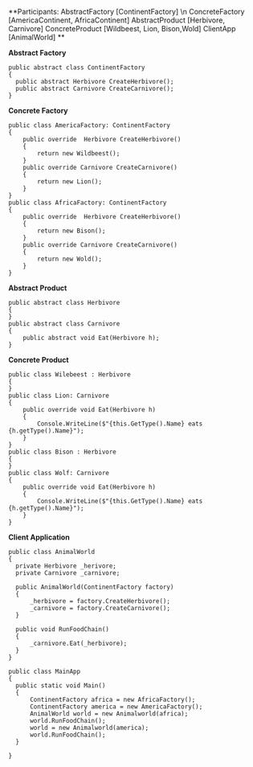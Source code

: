 **Participants:
AbstractFactory [ContinentFactory] \n
ConcreteFactory [AmericaContinent, AfricaContinent]
AbstractProduct [Herbivore, Carnivore]
ConcreteProduct [Wildbeest, Lion,  Bison,Wold]
ClientApp [AnimalWorld]
**

**Abstract Factory**
``` 
public abstract class ContinentFactory
{
  public abstract Herbivore CreateHerbivore();
  public abstract Carnivore CreateCarnivore();
}
```

**Concrete Factory**
```
public class AmericaFactory: ContinentFactory
{
    public override  Herbivore CreateHerbivore()
    {
        return new Wildbeest();
    }
    public override Carnivore CreateCarnivore()
    {
        return new Lion();
    }
}
public class AfricaFactory: ContinentFactory
{
    public override  Herbivore CreateHerbivore()
    {
        return new Bison();
    }
    public override Carnivore CreateCarnivore()
    {
        return new Wold();
    }
}
```

**Abstract Product**
```
public abstract class Herbivore
{
}
public abstract class Carnivore
{
    public abstract void Eat(Herbivore h);
}
```

**Concrete Product**

```
public class Wilebeest : Herbivore
{
}
public class Lion: Carnivore
{
    public override void Eat(Herbivore h)
    {
        Console.WriteLine($"{this.GetType().Name} eats {h.getType().Name}");
    }
}
public class Bison : Herbivore
{
}
public class Wolf: Carnivore
{
    public override void Eat(Herbivore h)
    {
        Console.WriteLine($"{this.GetType().Name} eats {h.getType().Name}");
    }
}
```

**Client Application**
```
public class AnimalWorld
{
  private Herbivore _herivore;
  private Carnivore _carnivore;
  
  public AnimalWorld(ContinentFactory factory)
  {
      _herbivore = factory.CreateHerbivore();
      _carnivore = factory.CreateCarnivore();
  }
  
  public void RunFoodChain()
  {
      _carnivore.Eat(_herbivore);
  }
}
```

```
public class MainApp
{
  public static void Main()
  {
      ContinentFactory africa = new AfricaFactory();
      ContinentFactory america = new AmericaFactory();
      AnimalWorld world = new Animalworld(africa);
      world.RunFoodChain();
      world = new Animalworld(america);
      world.RunFoodChain();
  }
  
}
```



